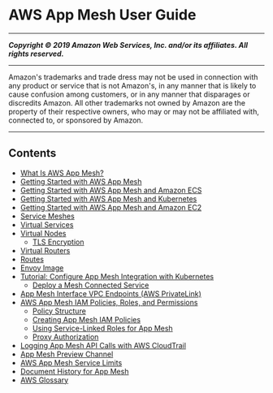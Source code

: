 # AWS App Mesh User Guide

-----
*****Copyright &copy; 2019 Amazon Web Services, Inc. and/or its affiliates. All rights reserved.*****

-----
Amazon's trademarks and trade dress may not be used in 
     connection with any product or service that is not Amazon's, 
     in any manner that is likely to cause confusion among customers, 
     or in any manner that disparages or discredits Amazon. All other 
     trademarks not owned by Amazon are the property of their respective
     owners, who may or may not be affiliated with, connected to, or 
     sponsored by Amazon.

-----
## Contents
+ [What Is AWS App Mesh?](what-is-app-mesh.md)
+ [Getting Started with AWS App Mesh](getting_started.md)
+ [Getting Started with AWS App Mesh and Amazon ECS](mesh-getting-started-ecs.md)
+ [Getting Started with AWS App Mesh and Kubernetes](mesh-getting-started-k8s.md)
+ [Getting Started with AWS App Mesh and Amazon EC2](mesh-getting-started-ec2.md)
+ [Service Meshes](meshes.md)
+ [Virtual Services](virtual_services.md)
+ [Virtual Nodes](virtual_nodes.md)
   + [TLS Encryption](virtual-node-tls.md)
+ [Virtual Routers](virtual_routers.md)
+ [Routes](routes.md)
+ [Envoy Image](envoy.md)
+ [Tutorial: Configure App Mesh Integration with Kubernetes](mesh-k8s-integration.md)
   + [Deploy a Mesh Connected Service](deploy-mesh-connected-service.md)
+ [App Mesh Interface VPC Endpoints (AWS PrivateLink)](vpc-endpoints.md)
+ [AWS App Mesh IAM Policies, Roles, and Permissions](IAM_policies.md)
   + [Policy Structure](iam-policy-structure.md)
   + [Creating App Mesh IAM Policies](MESH_IAM_user_policies.md)
   + [Using Service-Linked Roles for App Mesh](using-service-linked-roles.md)
   + [Proxy Authorization](proxy-authorization.md)
+ [Logging App Mesh API Calls with AWS CloudTrail](logging-using-cloudtrail.md)
+ [App Mesh Preview Channel](preview.md)
+ [AWS App Mesh Service Limits](service_limits.md)
+ [Document History for App Mesh](doc-history.md)
+ [AWS Glossary](glossary.md)